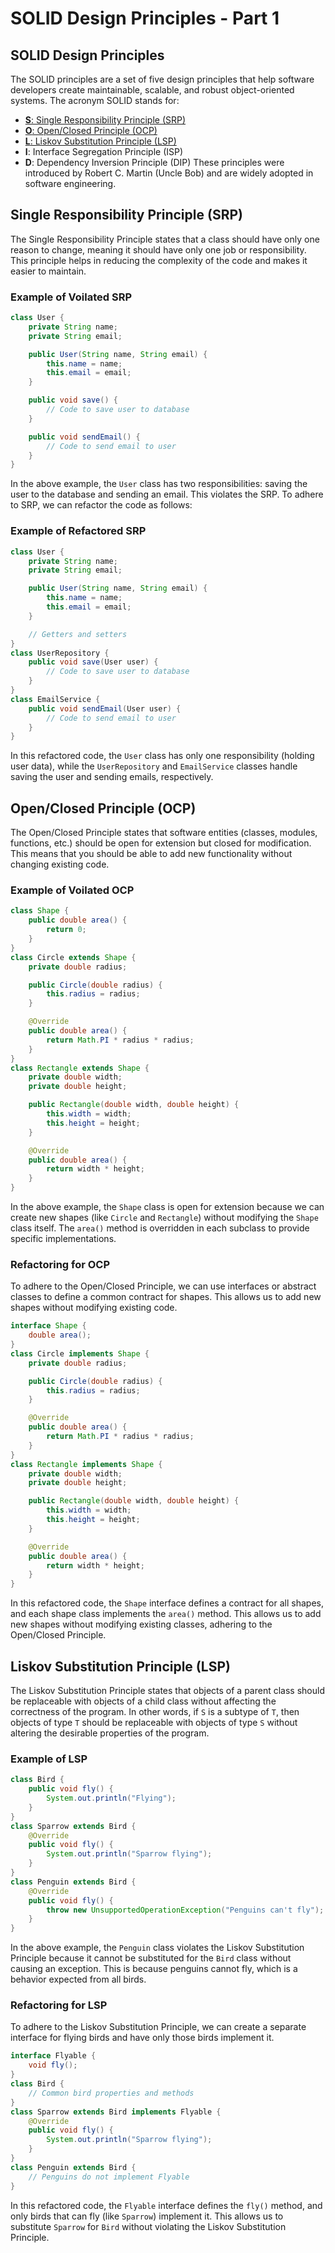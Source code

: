 # SOLID Design Principles - Part 1

## SOLID Design Principles
The SOLID principles are a set of five design principles that help software developers create maintainable, scalable, and robust object-oriented systems. The acronym SOLID stands for:
- [**S**: Single Responsibility Principle (SRP)](#single-responsibility-principle-srp)
- [**O**: Open/Closed Principle (OCP)](#openclosed-principle-ocp)
- [**L**: Liskov Substitution Principle (LSP)](#liskov-substitution-principle-lsp)
- **I**: Interface Segregation Principle (ISP)
- **D**: Dependency Inversion Principle (DIP)
These principles were introduced by Robert C. Martin (Uncle Bob) and are widely adopted in software engineering.

## Single Responsibility Principle (SRP)
The Single Responsibility Principle states that a class should have only one reason to change, meaning it should have only one job or responsibility. This principle helps in reducing the complexity of the code and makes it easier to maintain.
### Example of Voilated SRP
```java
class User {
    private String name;
    private String email;

    public User(String name, String email) {
        this.name = name;
        this.email = email;
    }

    public void save() {
        // Code to save user to database
    }

    public void sendEmail() {
        // Code to send email to user
    }
}
```
In the above example, the `User` class has two responsibilities: saving the user to the database and sending an email. This violates the SRP. To adhere to SRP, we can refactor the code as follows:

### Example of Refactored SRP
```java
class User {
    private String name;
    private String email;

    public User(String name, String email) {
        this.name = name;
        this.email = email;
    }

    // Getters and setters
}
class UserRepository {
    public void save(User user) {
        // Code to save user to database
    }
}
class EmailService {
    public void sendEmail(User user) {
        // Code to send email to user
    }
}
```
In this refactored code, the `User` class has only one responsibility (holding user data), while the `UserRepository` and `EmailService` classes handle saving the user and sending emails, respectively.

## Open/Closed Principle (OCP)
The Open/Closed Principle states that software entities (classes, modules, functions, etc.) should be open for extension but closed for modification. This means that you should be able to add new functionality without changing existing code.
### Example of Voilated OCP
```java
class Shape {
    public double area() {
        return 0;
    }
}
class Circle extends Shape {
    private double radius;

    public Circle(double radius) {
        this.radius = radius;
    }

    @Override
    public double area() {
        return Math.PI * radius * radius;
    }
}
class Rectangle extends Shape {
    private double width;
    private double height;

    public Rectangle(double width, double height) {
        this.width = width;
        this.height = height;
    }

    @Override
    public double area() {
        return width * height;
    }
}
```
In the above example, the `Shape` class is open for extension because we can create new shapes (like `Circle` and `Rectangle`) without modifying the `Shape` class itself. The `area()` method is overridden in each subclass to provide specific implementations.
### Refactoring for OCP
To adhere to the Open/Closed Principle, we can use interfaces or abstract classes to define a common contract for shapes. This allows us to add new shapes without modifying existing code.
```java
interface Shape {
    double area();
}
class Circle implements Shape {
    private double radius;

    public Circle(double radius) {
        this.radius = radius;
    }

    @Override
    public double area() {
        return Math.PI * radius * radius;
    }
}
class Rectangle implements Shape {
    private double width;
    private double height;

    public Rectangle(double width, double height) {
        this.width = width;
        this.height = height;
    }

    @Override
    public double area() {
        return width * height;
    }
}
```
In this refactored code, the `Shape` interface defines a contract for all shapes, and each shape class implements the `area()` method. This allows us to add new shapes without modifying existing classes, adhering to the Open/Closed Principle.

## Liskov Substitution Principle (LSP)
The Liskov Substitution Principle states that objects of a parent class should be replaceable with objects of a child class without affecting the correctness of the program. In other words, if `S` is a subtype of `T`, then objects of type `T` should be replaceable with objects of type `S` without altering the desirable properties of the program.
### Example of LSP
```java
class Bird {
    public void fly() {
        System.out.println("Flying");
    }
}
class Sparrow extends Bird {
    @Override
    public void fly() {
        System.out.println("Sparrow flying");
    }
}
class Penguin extends Bird {
    @Override
    public void fly() {
        throw new UnsupportedOperationException("Penguins can't fly");
    }
}
```
In the above example, the `Penguin` class violates the Liskov Substitution Principle because it cannot be substituted for the `Bird` class without causing an exception. This is because penguins cannot fly, which is a behavior expected from all birds.
### Refactoring for LSP
To adhere to the Liskov Substitution Principle, we can create a separate interface for flying birds and have only those birds implement it.
```java
interface Flyable {
    void fly();
}
class Bird {
    // Common bird properties and methods
}
class Sparrow extends Bird implements Flyable {
    @Override
    public void fly() {
        System.out.println("Sparrow flying");
    }
}
class Penguin extends Bird {
    // Penguins do not implement Flyable
}
```
In this refactored code, the `Flyable` interface defines the `fly()` method, and only birds that can fly (like `Sparrow`) implement it. This allows us to substitute `Sparrow` for `Bird` without violating the Liskov Substitution Principle.